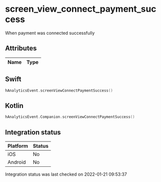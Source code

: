 # screen_view_connect_payment_success
When payment was connected successfully

## Attributes

| Name      | Type |
| ----------- | ----------- |


## Swift

```swift
hAnalyticsEvent.screenViewConnectPaymentSuccess()
```

## Kotlin

```kotlin
hAnalyticsEvent.Companion.screenViewConnectPaymentSuccess()
```

## Integration status

| Platform      | Status |
| ----------- | ----------- |
| iOS      |    No    |
| Android      | No       |

Integration status was last checked on 2022-01-21 09:53:37